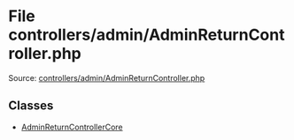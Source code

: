 File controllers/admin/AdminReturnController.php
=========

Source: [controllers/admin/AdminReturnController.php](https://github.com/PrestaShop/PrestaShop/blob/1.5.2.0/controllers/admin/AdminReturnController.php)


Classes
-------

* [AdminReturnControllerCore](class.AdminReturnControllerCore.md)

